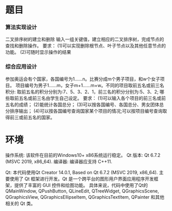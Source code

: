 # 题目
### 算法实现设计
二叉排序树的建立和删除
输入一组关键值，建立相应的二叉排序树，完成节点的查找和删除操作。
要求：
(1)可以实现删除根节点、叶子节点以及其他任意节点的功能。
(2)可随时显示操作的结果

### 综合应用设计
参加奥运会有个国家，各国编号为1……n。比赛分成m个男子项目，和w个女子项目。
项目编号为男子1……m，女子m+1……m+w。不同的项目取前五名或前三名积分:
取前五名的积分分别为:7、5、3、2、1，前三名的积分分别为:5、3、2;
哪些取前五名或前三名由学生自己设定。
要求：
(1)可以输入各个项目的前三名或前五名的成绩；
(2)能统计各国总分；
(3)可以按各国编号、各国总分、男女团体总分排序输出；
(4)可以按各国编号查询国家某个项目的情况;可以按项目编号查询取得前三或前五名的国家。

# 环境
操作系统: 该软件在目前的Windows10+ x86系统运行稳定。
Qt 版本: Qt 6.7.2 (MSVC 2019, x86_64).
编译器: 编译器应支持 C++11.

Qt: 本代码使用Qt Creator 14.0.1, Based on Qt 6.7.2 (MSVC 2019, x86_64).
主要使用了 Qt 框架进行开发。Qt 是一个跨平台的图形用户界面应用程序开发框架，提供了丰富的 GUI 控件和绘图功能。
具体来说，代码中使用了Qt的QMainWindow, QPushButton, QLineEdit, QTreeWidget, QGraphicsScene, 
QGraphicsView, QGraphicsEllipseItem, QGraphicsTextItem, QPainter 和其他相关的 Qt 类。
